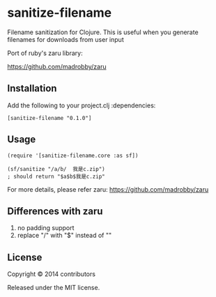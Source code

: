 # sanitize-filename

Filename sanitization for Clojure.
This is useful when you generate filenames for downloads from user input

Port of ruby's zaru library:

https://github.com/madrobby/zaru

## Installation
Add the following to your project.clj :dependencies:

    [sanitize-filename "0.1.0"]

## Usage

    (require '[sanitize-filename.core :as sf])

    (sf/sanitize "/a/b/  我是c.zip")
    ; should return "$a$b$我是c.zip"

For more details, please refer zaru:
     https://github.com/madrobby/zaru

## Differences with zaru

1. no padding support
2. replace "/" with "$" instead of ""


## License

Copyright © 2014 contributors

Released under the MIT license.